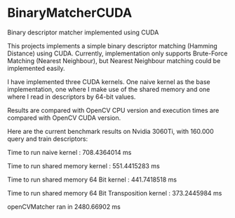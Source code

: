 # BinaryMatcherCUDA
Binary descriptor matcher implemented using CUDA

This projects implements a simple binary descriptor matching (Hamming Distance) using CUDA.
Currently, implementation only supports Brute-Force Matching (Nearest Neighbour), but Nearest Neighbour matching could
be implemented easily.

I have implemented three CUDA kernels. One naive kernel as the base implementation, one where I make use of
the shared memory and one where I read in descriptors by 64-bit values.

Results are compared with OpenCV CPU version and execution times are compared with OpenCV CUDA version.

Here are the current benchmark results on Nvidia 3060Ti, with 160.000 query and train descriptors:

Time to run naive kernel : 708.4364014 ms

Time to run shared memory kernel : 551.4415283 ms

Time to run shared memory 64 Bit kernel : 441.7418518 ms

Time to run shared memory 64 Bit Transposition kernel : 373.2445984 ms

openCVMatcher ran in  2480.66902 ms
